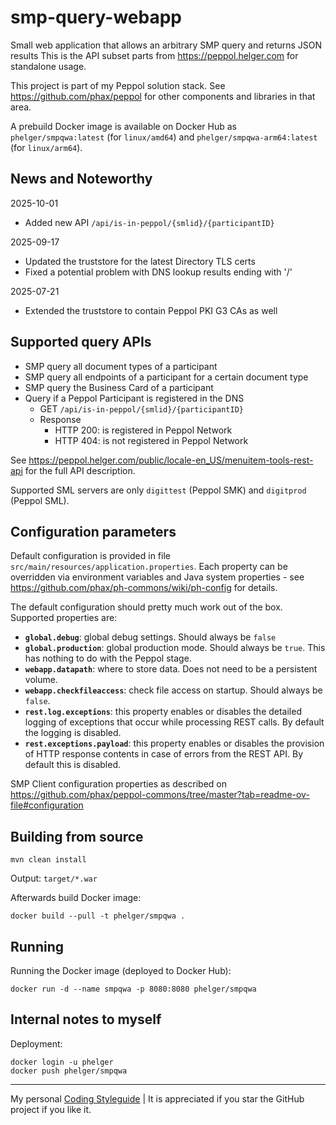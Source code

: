 # smp-query-webapp

Small web application that allows an arbitrary SMP query and returns JSON results
This is the API subset parts from https://peppol.helger.com for standalone usage.

This project is part of my Peppol solution stack. See https://github.com/phax/peppol for other components and libraries in that area.

A prebuild Docker image is available on Docker Hub as `phelger/smpqwa:latest` (for `linux/amd64`) and `phelger/smpqwa-arm64:latest` (for `linux/arm64`).

## News and Noteworthy

2025-10-01
* Added new API `/api/is-in-peppol/{smlid}/{participantID}`

2025-09-17
* Updated the truststore for the latest Directory TLS certs
* Fixed a potential problem with DNS lookup results ending with '/'

2025-07-21
* Extended the truststore to contain Peppol PKI G3 CAs as well

## Supported query APIs

* SMP query all document types of a participant
* SMP query all endpoints of a participant for a certain document type
* SMP query the Business Card of a participant
* Query if a Peppol Participant is registered in the DNS
    * GET `/api/is-in-peppol/{smlid}/{participantID}`
    * Response
        * HTTP 200: is registered in Peppol Network
        * HTTP 404: is not registered in Peppol Network

See https://peppol.helger.com/public/locale-en_US/menuitem-tools-rest-api for the full API description.

Supported SML servers are only `digittest` (Peppol SMK) and `digitprod` (Peppol SML).

## Configuration parameters

Default configuration is provided in file `src/main/resources/application.properties`.
Each property can be overridden via environment variables and Java system properties - see https://github.com/phax/ph-commons/wiki/ph-config for details.

The default configuration should pretty much work out of the box.
Supported properties are:

* **`global.debug`**: global debug settings. Should always be `false`
* **`global.production`**: global production mode. Should always be `true`. This has nothing to do with the Peppol stage.
* **`webapp.datapath`**: where to store data. Does not need to be a persistent volume.
* **`webapp.checkfileaccess`**: check file access on startup. Should always be `false`.
* **`rest.log.exceptions`**: this property enables or disables the detailed logging of exceptions that occur while processing REST calls. By default the logging is disabled.
* **`rest.exceptions.payload`**: this property enables or disables the provision of HTTP response contents in case of errors from the REST API. By default this is disabled. 

SMP Client configuration properties as described on https://github.com/phax/peppol-commons/tree/master?tab=readme-ov-file#configuration

## Building from source

```
mvn clean install
```

Output: `target/*.war`

Afterwards build Docker image:

```
docker build --pull -t phelger/smpqwa .
```

## Running

Running the Docker image (deployed to Docker Hub):

```
docker run -d --name smpqwa -p 8080:8080 phelger/smpqwa
```

## Internal notes to myself

Deployment:

```
docker login -u phelger
docker push phelger/smpqwa
```

---

My personal [Coding Styleguide](https://github.com/phax/meta/blob/master/CodingStyleguide.md) |
It is appreciated if you star the GitHub project if you like it.